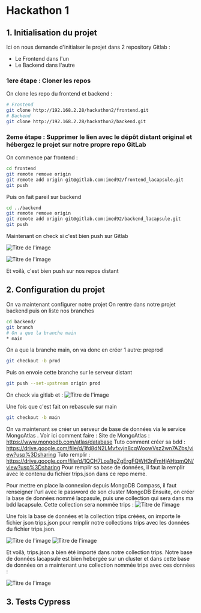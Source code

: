# Hackathon 1

## 1. Initialisation du projet

Ici on nous demande d'initialser le projet dans 2 repository Gitlab :
- Le Frontend dans l'un
- Le Backend dans l'autre

### 1ere étape : Cloner les repos

On clone les repo du frontend et backend :
```bash
# Frontend
git clone http://192.168.2.28/hackathon2/frontend.git
# Backend
git clone http://192.168.2.28/hackathon2/backend.git
```

### 2eme étape : Supprimer le lien avec le dépôt distant original et hébergez le projet sur notre propre repo GitLab

On commence par frontend :
```bash
cd frontend
git remote remove origin
git remote add origin git@gitlab.com:imed92/frontend_lacapsule.git
git push 
``` 
Puis on fait pareil sur backend
```bash
cd ../backend
git remote remove origin
git remote add origin git@gitlab.com:imed92/backend_lacapsule.git
git push 
``` 
Maintenant on check si c'est bien push sur Gitlab

![](./Frontendgitlab.png "Titre de l'image")

![](./Backendgitlab.png "Titre de l'image")

Et voilà, c'est bien push sur nos repos distant

## 2. Configuration du projet
On va maintenant configurer notre projet
On rentre dans notre projet backend puis on liste nos branches

```bash
cd backend/
git branch
# On a que la branche main
* main
```

On a que la branche main, on va donc en créer 1 autre: preprod
```bash
git checkout -b prod
```
Puis on envoie cette branche sur le serveur distant
```bash
git push --set-upstream origin prod
```
On check via gitlab et :
![](./push_prod.png "Titre de l'image")

Une fois que c'est fait on rebascule sur main
```bash
git checkout -b main
```

On va maintenant se créer un serveur de base de données via le service MongoAtlas .
Voir ici comment faire :
Site de MongoAtlas : https://www.mongodb.com/atlas/database
Tuto comment créer sa bdd : https://drive.google.com/file/d/1fd8dN2LMvfxvjn8cqWoowVsz2wn7AZbs/view?usp%3Dsharing
Tuto remplir : https://drive.google.com/file/d/1QCH7Loa1tgZgErgFQWH3nFmHjAHtpmQN/view?usp%3Dsharing
Pour remplir sa base de données, il faut la remplir avec le contenu du fichier trips.json dans ce repo meme.

Pour mettre en place la connexion depuis MongoDB Compass, il faut renseigner l'url avec le password de son cluster MongoDB 
Ensuite, on créer la base de données nommé lacpasule, puis une collection qui sera dans ma bdd lacapsule. Cette collection sera nommée trips :
![](./mongopomapss.png "Titre de l'image")

Une fois la base de données et la collection trips créées, on importe le fichier json trips.json pour remplir notre collections trips avec les données du fichier trips.json.

![](./import_trips.png "Titre de l'image")
![](./importtrips.png "Titre de l'image")

Et voilà, trips.json a bien été importé dans notre collection trips.
Notre base de données lacapsule est bien hebergée sur un cluster et dans cette base de données on a maintenant une collection nommée trips avec ces données :

![](./donnees.png "Titre de l'image")

## 3. Tests Cypress
